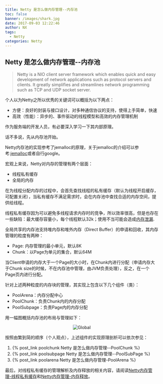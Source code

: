 ```yaml
---
title: Netty 是怎么做内存管理--内存池
toc: false
banner: /images/shark.jpg
date: 2017-09-03 12:22:46
author: NX
tags:
  - Netty
categories: Netty
---
```


## Netty 是怎么做内存管理--内存池
> Netty is a NIO client server framework which enables quick and easy development of network applications such as protocol servers and clients. It greatly simplifies and streamlines network programming such as TCP and UDP socket server.  

个人以为Netty之所以优秀的关键词可以概括为以下两点：
+ 方便：良好的封装与接口设计，对多种通信协议的支持，使得上手简单，快速
+ 高效（性能）：异步的、事件驱动的线程模型和高效的内存管理机制

作为服务端的开发人员，有必要深入学习一下其内部原理。

话不多说，先从内存池开始。

<!-- more -->

Netty内存池的实现参考了jemalloc的原理，关于jemalloc的介绍可以参考:[jemalloc](https://www.facebook.com/notes/facebook-engineering/scalable-memory-allocation-using-jemalloc/480222803919/)或者自行google。  

宏观上来说，Netty对内存的管理有两个层面：
+ 线程私有缓存
+ 全局的内存

在为线程分配内存的过程中，会首先查找线程的私有缓存（默认为线程开启缓存，可配置关闭），当私有缓存不满足需求时，会在内存池中查找合适的内存空间，提供给线程。

线程私有缓存因为可以避免多线程请求内存时的竞争，所以效率很高，但是也存在一些缺陷：最大缓存容量小，每个线程默认32k；使用不当可能会造成[内存泄漏](https://caorong.github.io/2016/08/27/netty-hole/).

全局共享的内存池支持堆内存和堆外内存（Direct Buffer）的申请和回收，其内存管理的粒度有两种：
+ Page: 内存管理的最小单元，默认8K
+ Chunk：以Page为单元的集合，默认64M

当Client申请的内存大于一个Page的大小时，在Chunk内进行分配（申请内存大于Chunk size的时候，不在内存池中管理，由JVM负责处理），反之，在一个Page页内进行分配。

针对上述两种粒度的内存块的管理，其实现上包含以下几个组件（类）：
+ PoolArena：内存分配中心
+ PoolChunk：负责Chunk内的内存分配
+ PoolSubpage：负责Page内的内存分配

用一幅图概括内存池的布局与管理如下：

<div align = center>

![Global](global.jpg)

</div>

按照由繁到简的顺序（个人观点），上述组件的实现原理剖析可以依次参见：
1. {% post_link poolchunk Netty 是怎么做内存管理--PoolChunk %}
2. {% post_link poolsubpage  Netty 是怎么做内存管理--PoolSubPage %}
3. {% post_link poolarena Netty 是怎么做内存管理-PoolArena %}

最后，对线程私有缓存的管理解析及内存释放的相关内容，请阅读[Netty内存管理-线程私有缓存]()和[Netty内存管理-内存释放]()。
